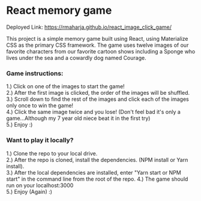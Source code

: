 # React memory game 
Deployed Link: https://rmaharja.github.io/react_image_click_game/

This project is a simple memory game built using React, using Materialize CSS as the primary CSS framework.  The game uses twelve images of our favorite characters from our favorite cartoon shows including a Sponge who lives under the sea and a cowardly dog named Courage.  

### Game instructions:
1.) Click on one of the images to start the game!<br/>
2.) After the first image is clicked, the order of the images will be shuffled.<br/>
3.) Scroll down to find the rest of the images and click each of the images only once to win the game! <br/>
4.) Click the same image twice and you lose! (Don't feel bad it's only a game...Although my 7 year old niece beat it in the first try)<br/>
5.) Enjoy :)<br/>

### Want to play it locally?
1.) Clone the repo to your local drive.<br/>
2.) After the repo is cloned, install the dependencies. (NPM install or Yarn install).<br/>
3.) After the local dependencies are installed, enter "Yarn start or NPM start" in the command line from the root of the repo.
4.) The game should run on your localhost:3000<br/>
5.) Enjoy (Again) :)<br/>
